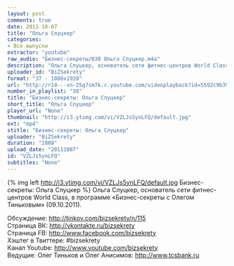```yaml
---
layout: post
comments: true
date: 2011-10-07
title: "Ольга Слуцкер"
categories:
- Все выпуски
extractor: "youtube"
raw_audio: "Бизнес-секреты/038 Ольга Слуцкер.m4a"
description: "Ольга Слуцкер, основатель сети фитнес-центров World Class, в программе «Бизнес-секреты с Олегом Тиньковым» (09.10.2011).\n\nОбсуждение: http://tinkov.com/bizsekrety/n/115\nСтраница ВК: http://vkontakte.ru/bizsekrety\nСтраница FB: http://www.facebook.com/bizsekrety\nХэштег в Твиттере: #bizsekrety\nКанал Youtube: http://www.youtube.com/bizsekrety\nВедущие: Олег Тиньков и Олег Анисимов: http://www.tcsbank.ru"
uploader_id: "BiZSekrety"
format: "37 - 1080x1920"
url: "http://r14---sn-25g7sm7k.c.youtube.com/videoplayback?id=5592c9b39ca72c54&key=yt1&sver=3&upn=UYzAC4A7roY&sparams=cp%2Cid%2Cip%2Cipbits%2Citag%2Cratebypass%2Csource%2Cupn%2Cexpire&cp=U0hVR1dSV19ISkNONV9PTEFDOjNVenZscjZ0STVN&ms=au&itag=37&ratebypass=yes&source=youtube&mv=m&mt=1362758004&ip=92.255.182.31&fexp=920704%2C912806%2C902000%2C919512%2C929901%2C913605%2C925006%2C906938%2C931202%2C931401%2C908529%2C930803%2C920201%2C930101%2C930603%2C906834%2C926403&newshard=yes&expire=1362779230&ipbits=8&signature=553B541B18137B2D58EA0863756FDDC8C4C4CB5A.B50BDFA9A1FB29E927CAE6F45A45B755EFCD214B"
number_in_playlist: "38"
title: "Бизнес-секреты: Ольга Слуцкер"
short_title: "Ольга Слуцкер"
player_url: "None"
thumbnail: "http://i3.ytimg.com/vi/VZLJs5ynLFQ/default.jpg"
ext: "mp4"
stitle: "Бизнес-секреты: Ольга Слуцкер"
uploader: "BiZSekrety"
duration: "2808"
upload_date: "20111007"
id: "VZLJs5ynLFQ"
subtitles: "None"
---
```


{% img left http://i3.ytimg.com/vi/VZLJs5ynLFQ/default.jpg Бизнес-секреты: Ольга Слуцкер %}
Ольга Слуцкер, основатель сети фитнес-центров World Class, в программе «Бизнес-секреты с Олегом Тиньковым» (09.10.2011).  
  
Обсуждение: http://tinkov.com/bizsekrety/n/115  
Страница ВК: http://vkontakte.ru/bizsekrety  
Страница FB: http://www.facebook.com/bizsekrety  
Хэштег в Твиттере: #bizsekrety  
Канал Youtube: http://www.youtube.com/bizsekrety  
Ведущие: Олег Тиньков и Олег Анисимов: http://www.tcsbank.ru